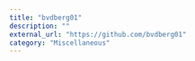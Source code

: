 ```yaml
---
title: "bvdberg01"
description: ""
external_url: "https://github.com/bvdberg01"
category: "Miscellaneous"
---
```

